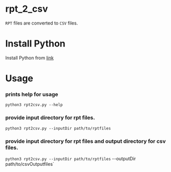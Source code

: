 # rpt_2_csv
`RPT` files are converted to `CSV` files.


# Install Python
Install Python from [link](https://www.python.org/downloads/release/python-392/)

# Usage

### prints help for usage
`python3 rpt2csv.py --help`


### provide input directory for rpt files.
`python3 rpt2csv.py --inputDir path/to/rptfiles`


### provide input directory for rpt files and output directory for csv files.
`python3 rpt2csv.py --inputDir path/to/rptfiles` --outputDir path/to/csvOutputfiles`
